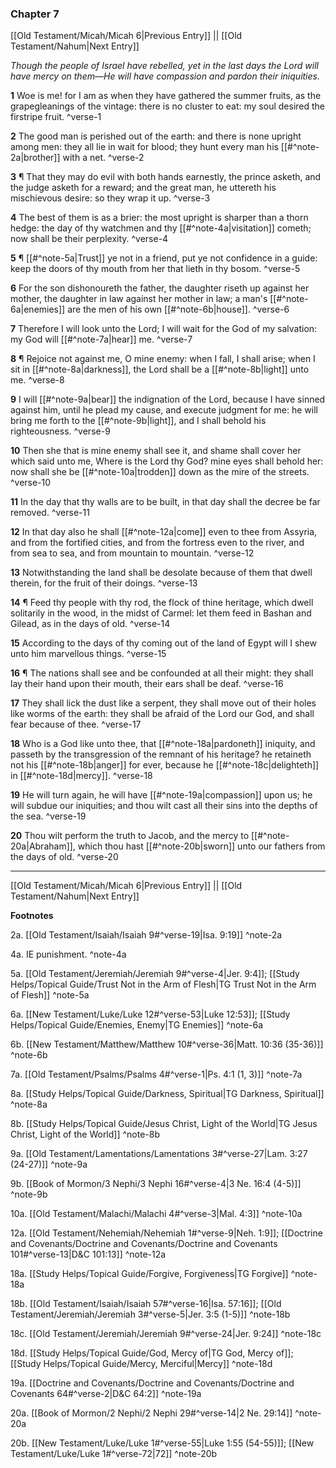 ### Chapter 7

[[Old Testament/Micah/Micah 6|Previous Entry]]  ||  [[Old Testament/Nahum|Next Entry]]

*Though the people of Israel have rebelled, yet in the last days the Lord will have mercy on them—He will have compassion and pardon their iniquities.*

**1**  Woe is me! for I am as when they have gathered the summer fruits, as the grapegleanings of the vintage: there is no cluster to eat: my soul desired the firstripe fruit. ^verse-1

**2**  The good man is perished out of the earth: and there is none upright among men: they all lie in wait for blood; they hunt every man his [[#^note-2a|brother]] with a net. ^verse-2

**3**  ¶ That they may do evil with both hands earnestly, the prince asketh, and the judge asketh for a reward; and the great man, he uttereth his mischievous desire: so they wrap it up. ^verse-3

**4**  The best of them is as a brier: the most upright is sharper than a thorn hedge: the day of thy watchmen and thy [[#^note-4a|visitation]] cometh; now shall be their perplexity. ^verse-4

**5**  ¶ [[#^note-5a|Trust]] ye not in a friend, put ye not confidence in a guide: keep the doors of thy mouth from her that lieth in thy bosom. ^verse-5

**6**  For the son dishonoureth the father, the daughter riseth up against her mother, the daughter in law against her mother in law; a man's [[#^note-6a|enemies]] are the men of his own [[#^note-6b|house]]. ^verse-6

**7**  Therefore I will look unto the Lord; I will wait for the God of my salvation: my God will [[#^note-7a|hear]] me. ^verse-7

**8**  ¶ Rejoice not against me, O mine enemy: when I fall, I shall arise; when I sit in [[#^note-8a|darkness]], the Lord shall be a [[#^note-8b|light]] unto me. ^verse-8

**9**  I will [[#^note-9a|bear]] the indignation of the Lord, because I have sinned against him, until he plead my cause, and execute judgment for me: he will bring me forth to the [[#^note-9b|light]], and I shall behold his righteousness. ^verse-9

**10**  Then she that is mine enemy shall see it, and shame shall cover her which said unto me, Where is the Lord thy God? mine eyes shall behold her: now shall she be [[#^note-10a|trodden]] down as the mire of the streets. ^verse-10

**11**  In the day that thy walls are to be built, in that day shall the decree be far removed. ^verse-11

**12**  In that day also he shall [[#^note-12a|come]] even to thee from Assyria, and from the fortified cities, and from the fortress even to the river, and from sea to sea, and from mountain to mountain. ^verse-12

**13**  Notwithstanding the land shall be desolate because of them that dwell therein, for the fruit of their doings. ^verse-13

**14**  ¶ Feed thy people with thy rod, the flock of thine heritage, which dwell solitarily in the wood, in the midst of Carmel: let them feed in Bashan and Gilead, as in the days of old. ^verse-14

**15**  According to the days of thy coming out of the land of Egypt will I shew unto him marvellous things. ^verse-15

**16**  ¶ The nations shall see and be confounded at all their might: they shall lay their hand upon their mouth, their ears shall be deaf. ^verse-16

**17**  They shall lick the dust like a serpent, they shall move out of their holes like worms of the earth: they shall be afraid of the Lord our God, and shall fear because of thee. ^verse-17

**18**  Who is a God like unto thee, that [[#^note-18a|pardoneth]] iniquity, and passeth by the transgression of the remnant of his heritage? he retaineth not his [[#^note-18b|anger]] for ever, because he [[#^note-18c|delighteth]] in [[#^note-18d|mercy]]. ^verse-18

**19**  He will turn again, he will have [[#^note-19a|compassion]] upon us; he will subdue our iniquities; and thou wilt cast all their sins into the depths of the sea. ^verse-19

**20**  Thou wilt perform the truth to Jacob, and the mercy to [[#^note-20a|Abraham]], which thou hast [[#^note-20b|sworn]] unto our fathers from the days of old. ^verse-20


---
[[Old Testament/Micah/Micah 6|Previous Entry]]  ||  [[Old Testament/Nahum|Next Entry]]


**Footnotes**


2a. [[Old Testament/Isaiah/Isaiah 9#^verse-19|Isa. 9:19]] ^note-2a

4a. IE punishment. ^note-4a

5a. [[Old Testament/Jeremiah/Jeremiah 9#^verse-4|Jer. 9:4]]; [[Study Helps/Topical Guide/Trust Not in the Arm of Flesh|TG Trust Not in the Arm of Flesh]] ^note-5a

6a. [[New Testament/Luke/Luke 12#^verse-53|Luke 12:53]]; [[Study Helps/Topical Guide/Enemies, Enemy|TG Enemies]] ^note-6a

6b. [[New Testament/Matthew/Matthew 10#^verse-36|Matt. 10:36 (35-36)]] ^note-6b

7a. [[Old Testament/Psalms/Psalms 4#^verse-1|Ps. 4:1 (1, 3)]] ^note-7a

8a. [[Study Helps/Topical Guide/Darkness, Spiritual|TG Darkness, Spiritual]] ^note-8a

8b. [[Study Helps/Topical Guide/Jesus Christ, Light of the World|TG Jesus Christ, Light of the World]] ^note-8b

9a. [[Old Testament/Lamentations/Lamentations 3#^verse-27|Lam. 3:27 (24-27)]] ^note-9a

9b. [[Book of Mormon/3 Nephi/3 Nephi 16#^verse-4|3 Ne. 16:4 (4-5)]] ^note-9b

10a. [[Old Testament/Malachi/Malachi 4#^verse-3|Mal. 4:3]] ^note-10a

12a. [[Old Testament/Nehemiah/Nehemiah 1#^verse-9|Neh. 1:9]]; [[Doctrine and Covenants/Doctrine and Covenants/Doctrine and Covenants 101#^verse-13|D&C 101:13]] ^note-12a

18a. [[Study Helps/Topical Guide/Forgive, Forgiveness|TG Forgive]] ^note-18a

18b. [[Old Testament/Isaiah/Isaiah 57#^verse-16|Isa. 57:16]]; [[Old Testament/Jeremiah/Jeremiah 3#^verse-5|Jer. 3:5 (1-5)]] ^note-18b

18c. [[Old Testament/Jeremiah/Jeremiah 9#^verse-24|Jer. 9:24]] ^note-18c

18d. [[Study Helps/Topical Guide/God, Mercy of|TG God, Mercy of]]; [[Study Helps/Topical Guide/Mercy, Merciful|Mercy]] ^note-18d

19a. [[Doctrine and Covenants/Doctrine and Covenants/Doctrine and Covenants 64#^verse-2|D&C 64:2]] ^note-19a

20a. [[Book of Mormon/2 Nephi/2 Nephi 29#^verse-14|2 Ne. 29:14]] ^note-20a

20b. [[New Testament/Luke/Luke 1#^verse-55|Luke 1:55 (54-55)]]; [[New Testament/Luke/Luke 1#^verse-72|72]] ^note-20b